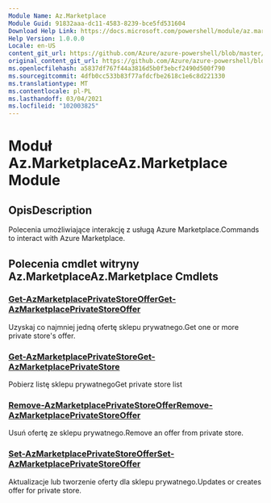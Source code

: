 ```yaml
---
Module Name: Az.Marketplace
Module Guid: 91832aaa-dc11-4583-8239-bce5fd531604
Download Help Link: https://docs.microsoft.com/powershell/module/az.marketplace
Help Version: 1.0.0.0
Locale: en-US
content_git_url: https://github.com/Azure/azure-powershell/blob/master/src/Marketplace/Marketplace/help/Az.Marketplace.md
original_content_git_url: https://github.com/Azure/azure-powershell/blob/master/src/Marketplace/Marketplace/help/Az.Marketplace.md
ms.openlocfilehash: a5837df767f44a3816d5b0f3ebcf2490d500f790
ms.sourcegitcommit: 4dfb0cc533b83f77afdcfbe2618c1e6c8d221330
ms.translationtype: MT
ms.contentlocale: pl-PL
ms.lasthandoff: 03/04/2021
ms.locfileid: "102003825"
---
```

# <span data-ttu-id="ae167-101">Moduł Az.Marketplace</span><span class="sxs-lookup"><span data-stu-id="ae167-101">Az.Marketplace Module</span></span>
## <span data-ttu-id="ae167-102">Opis</span><span class="sxs-lookup"><span data-stu-id="ae167-102">Description</span></span>
<span data-ttu-id="ae167-103">Polecenia umożliwiające interakcję z usługą Azure Marketplace.</span><span class="sxs-lookup"><span data-stu-id="ae167-103">Commands to interact with Azure Marketplace.</span></span>

## <span data-ttu-id="ae167-104">Polecenia cmdlet witryny Az.Marketplace</span><span class="sxs-lookup"><span data-stu-id="ae167-104">Az.Marketplace Cmdlets</span></span>
### [<span data-ttu-id="ae167-105">Get-AzMarketplacePrivateStoreOffer</span><span class="sxs-lookup"><span data-stu-id="ae167-105">Get-AzMarketplacePrivateStoreOffer</span></span>](Get-AzMarketplacePrivateStoreOffer.md)
<span data-ttu-id="ae167-106">Uzyskaj co najmniej jedną ofertę sklepu prywatnego.</span><span class="sxs-lookup"><span data-stu-id="ae167-106">Get one or more private store's offer.</span></span>

### [<span data-ttu-id="ae167-107">Get-AzMarketplacePrivateStore</span><span class="sxs-lookup"><span data-stu-id="ae167-107">Get-AzMarketplacePrivateStore</span></span>](Get-AzMarketplacePrivateStore.md)
<span data-ttu-id="ae167-108">Pobierz listę sklepu prywatnego</span><span class="sxs-lookup"><span data-stu-id="ae167-108">Get private store list</span></span>

### [<span data-ttu-id="ae167-109">Remove-AzMarketplacePrivateStoreOffer</span><span class="sxs-lookup"><span data-stu-id="ae167-109">Remove-AzMarketplacePrivateStoreOffer</span></span>](Remove-AzMarketplacePrivateStoreOffer.md)
<span data-ttu-id="ae167-110">Usuń ofertę ze sklepu prywatnego.</span><span class="sxs-lookup"><span data-stu-id="ae167-110">Remove an offer from private store.</span></span>

### [<span data-ttu-id="ae167-111">Set-AzMarketplacePrivateStoreOffer</span><span class="sxs-lookup"><span data-stu-id="ae167-111">Set-AzMarketplacePrivateStoreOffer</span></span>](Set-AzMarketplacePrivateStoreOffer.md)
<span data-ttu-id="ae167-112">Aktualizacje lub tworzenie oferty dla sklepu prywatnego.</span><span class="sxs-lookup"><span data-stu-id="ae167-112">Updates or creates offer for private store.</span></span>

